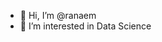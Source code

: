 - 👋 Hi, I’m @ranaem
- 👀 I’m interested in Data Science 

<!---
ranaem/ranaem is a ✨ special ✨ repository because its `README.md` (this file) appears on your GitHub profile.
You can click the Preview link to take a look at your changes.
--->
